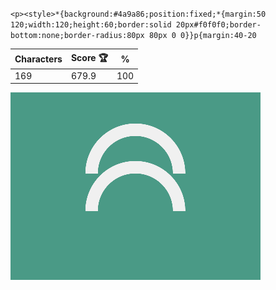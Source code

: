 `<p><style>*{background:#4a9a86;position:fixed;*{margin:50 120;width:120;height:60;border:solid 20px#f0f0f0;border-bottom:none;border-radius:80px 80px 0 0}}p{margin:40-20`

| Characters | Score 🏆 | %   |
| ---------- | -------- | --- |
| 169        | 679.9    | 100 |

![](/2024/Oct2024/28/20241028.png)

